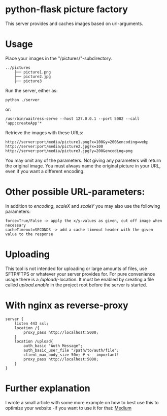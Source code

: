 # python-flask picture factory
This server provides and caches images based on url-arguments.

# Usage
Place your images in the "/pictures/"-subdirectory.

    ../pictures
        ├── picture1.png
        ├── picture2.jpg
        ├── picture3

Run the server, either as:

    python ./server

or:

    /usr/bin/waitress-serve --host 127.0.0.1 --port 5002 --call 'app:createApp'*

Retrieve the images with these URLs:

    http://server:port/media/picture1.png?x=100&y=200&encoding=webp
    http://server:port/media/picture2.jpg?x=100
    http://server:port/media/picture3.jpg?y=200&encoding=png

You may omit any of the parameters. Not giving any parameters will return the original image. You must always name the original picture in your URL, even if you want a different encoding.

# Other possible URL-parameters:
In addition to *encoding*, *scaleX* and *scaleY* you may also use the following parameters:

    force=True/False -> apply the x/y-values as given, cut off image when necessary
    cacheTimeout=SECONDS -> add a cache timeout header with the given value to the response

# Uploading
This tool is not intended for uploading or large amounts of files, use SFTP/FTPS or whatever your server provides for. For pure convenience usage there is a */upload*/-location. It must be enabled by creating a file called *upload.enable* in the project root before the server is started.

# With nginx as reverse-proxy

    server {
        listen 443 ssl;
        location /{
            proxy_pass http://localhost:5000;
        }
        location /upload{
            auth_basic "Auth Message";
            auth_basic_user_file "/path/to/auth/file";
            client_max_body_size 50m; # <-- important!
            proxy_pass http://localhost:5000;
        }
    }

# Further explanation
I wrote a small article with some more example on how to best use this to optimize your website -if you want to use it for that: [Medium](https://medium.com/anti-clickbait-coalition/responsive-image-factory-f1ed6e61d13c)
